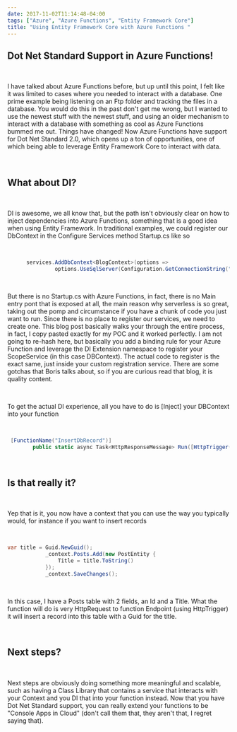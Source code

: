 ```yaml
---
date: 2017-11-02T11:14:48-04:00
tags: ["Azure", "Azure Functions", "Entity Framework Core"]
title: "Using Entity Framework Core with Azure Functions "
---
```


## Dot Net Standard Support in Azure Functions!

<br />

I have talked about Azure Functions before, but up until this point, I felt like it was limited to cases where you needed to interact with a database. One prime example being listening on an Ftp folder and tracking the files in a database. You would do this in the past don't get me wrong, but I wanted to use the newest stuff with the newest stuff, and using an older mechanism to interact with a database with something as cool as Azure Functions bummed me out. Things have changed! Now Azure Functions have support for Dot Net Standard 2.0, which opens up a ton of opportunities, one of which being able to leverage Entity Framework Core to interact with data.

<br />

## What about DI?

<br />

DI is awesome, we all know that, but the path isn't obviously clear on how to inject dependencies into Azure Functions, something that is a good idea when using Entity Framework. In traditional examples, we could register our DbContext in the Configure Services method Startup.cs like so

<br />

```csharp
      services.AddDbContext<BlogContext>(options =>
               options.UseSqlServer(Configuration.GetConnectionString("BlogDatabase")));
```

<br />

But there is no Startup.cs with Azure Functions, in fact, there is no Main entry pont that is exposed at all, the main reason why serverless is so great, taking out the pomp and circumstance if you have a chunk of code you just want to run. Since there is no place to register our services, we need to create one. This blog post basically walks your through the entire process, in fact, I copy pasted exactly for my POC and it worked perfectly. I am not going to re-hash here, but basically you add a binding rule for your Azure Function and leverage the DI Extension namespace to register your ScopeService (in this case DBContext). The actual code to register is the exact same, just inside your custom registration service. There are some gotchas that Boris talks about, so if you are curious read that blog, it is quality content.

<br />

To get the actual DI experience, all you have to do is [Inject] your DBContext into your function

<br />

```csharp
 [FunctionName("InsertDbRecord")]
        public static async Task<HttpResponseMessage> Run([HttpTrigger(AuthorizationLevel.Function, "get", "post", Route = null)]HttpRequestMessage req, TraceWriter log, [Inject]TestContext _context)
```

<br />

## Is that really it?

<br />

Yep that is it, you now have a context that you can use the way you typically would, for instance if you want to insert records

<br />

```csharp
var title = Guid.NewGuid();
            _context.Posts.Add(new PostEntity {
                Title = title.ToString()
            });
            _context.SaveChanges();
```

<br />

In this case, I have a Posts table with 2 fields, an Id and a Title. What the function will do is very HttpRequest to function Endpoint (using HttpTrigger) it will insert a record into this table with a Guid for the title.

<br />

## Next steps?

<br />

Next steps are obviously doing something more meaningful and scalable, such as having a Class Library that contains a service that interacts with your Context and you DI that into your function instead. Now that you have Dot Net Standard support, you can really extend your functions to be "Console Apps in Cloud" (don't call them that, they aren't that, I regret saying that).
